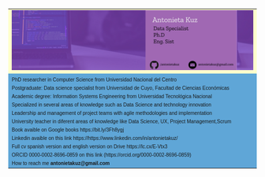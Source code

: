 
<table 
      
<tr>
   <td bgcolor="#ffffcc">
<font size=1 face="verdana, arial, helvetica">
   <img src="assets/cover.jpg">
</font>
   </td>
</tr>
<tr>
    <td bgcolor="#5FA6D7">
   <font face="verdana, arial, helvetica" size=1>
      PhD researcher in Computer Science from Universidad Nacional del Centro
        <br>Postgraduate: Data science specialist from Universidad de Cuyo, Facultad de Ciencias Económicas</br>
      Academic degree: Information Systems Engineering from Universidad Tecnológica Nacional
      <br>Specialized in several areas of knowledge such as Data Science and technology innovation </br>
      Leadership and management of project teams with agile methodologies and implementation
      <br>University teacher in diferent areas of knowledge like  Data Science, UX, Project Management,Scrum </br>
      Book avaible on Google books https://bit.ly/3Fh8ygj
      <br>Linkedin avaible on this link https://https://www.linkedin.com/in/antonietakuz/</br>
      Full cv spanish version and english version on Drive https://lc.cx/E-Vtx3
      <br>ORCID 0000-0002-8696-0859 on this link (https://orcid.org/0000-0002-8696-0859) </br>
      How to reach me <strong> antonietakuz@gmail.com</strong> 
   </font>
   </td>

</tr>
</table>
